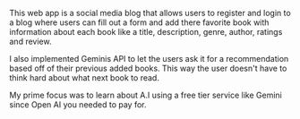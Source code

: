 This web app is a social media blog that allows users to register and login to a blog where users can fill out 
a form and add there favorite book with information about each book like a title, description, genre, author, ratings and review. 

I also implemented Geminis API to let the users ask it for a recommendation based off of their previous added books. This way the user doesn't have to
think hard about what next book to read. 

My prime focus was to learn about A.I using a free tier service like Gemini since Open AI you needed to pay for. 

